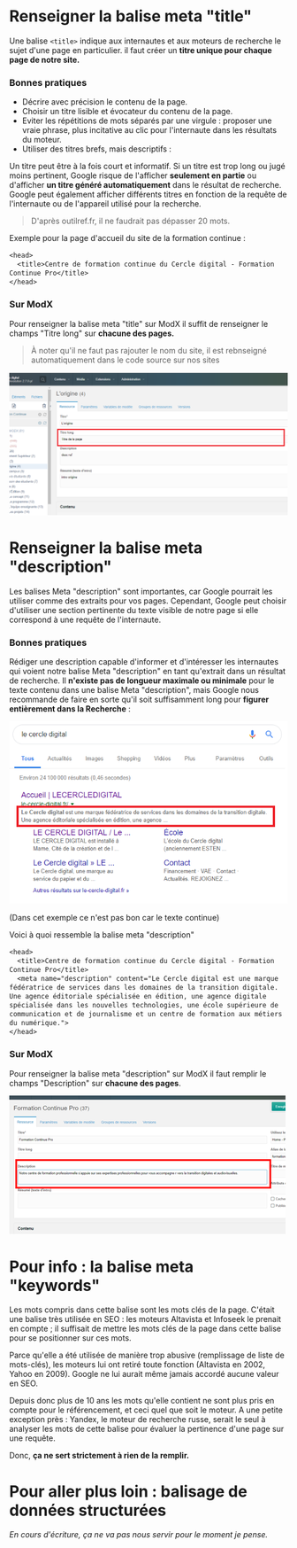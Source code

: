 # Renseigner la balise meta "title"

Une balise `<title>` indique aux internautes et aux moteurs de recherche le sujet d'une page en particulier. il faut créer un **titre unique pour chaque page de notre site.**
### Bonnes pratiques
- Décrire avec précision le contenu de la page.
- Choisir un titre lisible et évocateur du contenu de la page.
- Eviter les répétitions de mots séparés par une virgule : proposer une vraie phrase, plus incitative au clic pour l'internaute dans les résultats du moteur.
- Utiliser des titres brefs, mais descriptifs :

Un titre peut être à la fois court et informatif. Si un titre est trop long ou jugé moins pertinent, Google risque de l'afficher **seulement en partie** ou d'afficher **un titre généré automatiquement** dans le résultat de recherche. Google peut également afficher différents titres en fonction de la requête de l'internaute ou de l'appareil utilisé pour la recherche.

>D'après outilref.fr, il ne faudrait pas dépasser 20 mots.

Exemple pour la page d'accueil du site de la formation continue : 

~~~~
<head>
  <title>Centre de formation continue du Cercle digital - Formation Continue Pro</title>
</head>
~~~~

### Sur ModX

Pour renseigner la balise meta "title" sur ModX il suffit de renseigner le champs "Titre long" sur **chacune des pages.** 
>À noter qu'il ne faut pas rajouter le nom du site, il est rebnseigné automatiquement dans le code source sur nos sites

![ModX Meta Title](/img/modx_meta_title.png)

# Renseigner la balise meta "description"

Les balises Meta "description" sont importantes, car Google pourrait les utiliser comme des extraits pour vos pages. Cependant, Google peut choisir d'utiliser une section pertinente du texte visible de notre page si elle correspond à une requête de l'internaute.

### Bonnes pratiques

Rédiger une description capable d'informer et d'intéresser les internautes qui voient notre balise Meta "description" en tant qu'extrait dans un résultat de recherche. Il **n'existe pas de longueur maximale ou minimale** pour le texte contenu dans une balise Meta "description", mais Google nous recommande de faire en sorte qu'il soit suffisamment long pour **figurer entièrement dans la Recherche** : 

![Meta Description](/img/meta_description.png)

(Dans cet exemple ce n'est pas bon car le texte continue)

Voici à quoi ressemble la balise meta "description"

~~~~
<head>
  <title>Centre de formation continue du Cercle digital - Formation Continue Pro</title>
  <meta name="description" content="Le Cercle digital est une marque fédératrice de services dans les domaines de la transition digitale. Une agence éditoriale spécialisée en édition, une agence digitale spécialisée dans les nouvelles technologies, une école supérieure de communication et de journalisme et un centre de formation aux métiers du numérique.">
</head>
~~~~

### Sur ModX

Pour renseigner la balise meta "description" sur ModX il faut remplir le champs "Description" sur **chacune des pages**.

![ModX Meta Description](/img/modx_meta_description.png)

# Pour info : la balise meta "keywords"

Les mots compris dans cette balise sont les mots clés de la page. C'était une balise très utilisée en SEO : les moteurs Altavista et Infoseek le prenait en compte ; il suffisait de mettre les mots clés de la page dans cette balise pour se positionner sur ces mots.

Parce qu'elle a été utilisée de manière trop abusive (remplissage de liste de mots-clés), les moteurs lui ont retiré toute fonction (Altavista en 2002, Yahoo en 2009). Google ne lui aurait même jamais accordé aucune valeur en SEO.

Depuis donc plus de 10 ans les mots qu'elle contient ne sont plus pris en compte pour le référencement, et ceci quel que soit le moteur. A une petite exception près : Yandex, le moteur de recherche russe, serait le seul à analyser les mots de cette balise pour évaluer la pertinence d'une page sur une requête.

Donc, **ça ne sert strictement à rien de la remplir.**

# Pour aller plus loin : balisage de données structurées

*En cours d'écriture, ça ne va pas nous servir pour le moment je pense.*


